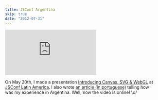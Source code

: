```yaml
---
title: JSConf Argentina
skip: true
date: "2012-07-31"
---
```


<div class="iframe-wrap">
  <iframe src="http://blip.tv/play/AYL_pwUC.html?p=1" frameborder="0" allowfullscreen="true">
  </iframe>
</div>

On May 20th, I made a presentation [Introducing Canvas, SVG & WebGL](https://github.com/zenorocha/talks/tree/master/2012/jsconf/) at [JSConf Latin America](http://jsconf.com.ar). I also wrote [an article (in portuguese)](/relato-jsconfar) telling how was my experience in Argentina. Well, now the video is online! \o/
